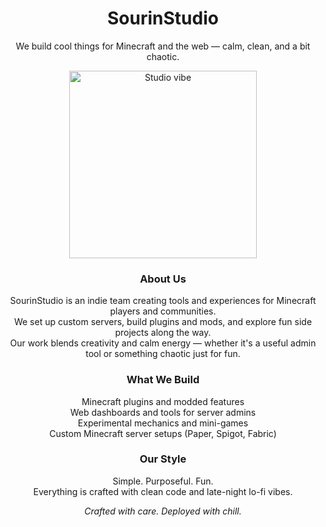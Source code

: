 <h1 align="center">SourinStudio</h1>
<p align="center">We build cool things for Minecraft and the web — calm, clean, and a bit chaotic.</p>

<p align="center">
  <img src="https://media.giphy.com/media/v1.Y2lkPTc5MGI3NjExdDJ4OTBjcWI3dXg2eXkzZjA4M3A3dzJva3Z0ZHVzMmJxd2R3ajJlNSZlcD12MV9naWZzX3NlYXJjaCZjdD1n/3oKIPwoeGErMmaI43C/giphy.gif" width="300" alt="Studio vibe">
</p>

<h3 align="center">About Us</h3>
<p align="center">
  SourinStudio is an indie team creating tools and experiences for Minecraft players and communities.<br>
  We set up custom servers, build plugins and mods, and explore fun side projects along the way.<br>
  Our work blends creativity and calm energy — whether it's a useful admin tool or something chaotic just for fun.
</p>

<h3 align="center">What We Build</h3>
<p align="center">
  Minecraft plugins and modded features<br>
  Web dashboards and tools for server admins<br>
  Experimental mechanics and mini-games<br>
  Custom Minecraft server setups (Paper, Spigot, Fabric)
</p>

<h3 align="center">Our Style</h3>
<p align="center">
  Simple. Purposeful. Fun.<br>
  Everything is crafted with clean code and late-night lo-fi vibes.
</p>

<p align="center">
  <em>Crafted with care. Deployed with chill.</em>
</p>
